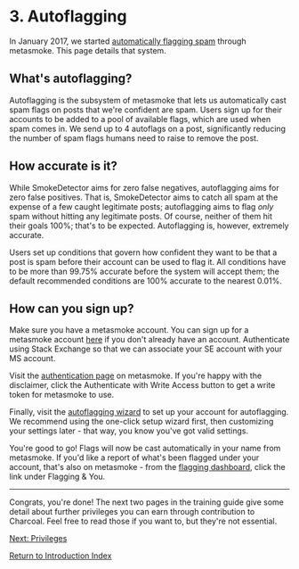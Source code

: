 ---
---

# 3. Autoflagging
In January 2017, we started [automatically flagging spam][meta] through metasmoke. This page
details that system.

## What's autoflagging?
Autoflagging is the subsystem of metasmoke that lets us automatically cast spam flags on
posts that we're confident are spam. Users sign up for their accounts to be added to a pool
of available flags, which are used when spam comes in. We send up to 4 autoflags on a post,
significantly reducing the number of spam flags humans need to raise to remove the post.

## How accurate is it?
While SmokeDetector aims for zero false negatives, autoflagging aims for zero false
positives. That is, SmokeDetector aims to catch all spam at the expense of a few caught
legitimate posts; autoflagging aims to flag _only_ spam without hitting any legitimate posts.
Of course, neither of them hit their goals 100%; that's to be expected. Autoflagging is,
however, extremely accurate.

Users set up conditions that govern how confident they want to be that a post is spam before
their account can be used to flag it. All conditions have to be more than 99.75% accurate
before the system will accept them; the default recommended conditions are 100% accurate to
the nearest 0.01%.

## How can you sign up?
Make sure you have a metasmoke account. You can sign up for a metasmoke account
[here][ms-su] if you don't already have an account. Authenticate using Stack Exchange so that we can
associate your SE account with your MS account.

Visit the [authentication page][ms-auth] on metasmoke. If you're happy with the disclaimer,
click the Authenticate with Write Access button to get a write token for metasmoke to use.

Finally, visit the [autoflagging wizard][ms-wiz] to set up your account for autoflagging.
We recommend using the one-click setup wizard first, then customizing your settings later -
that way, you know you've got valid settings.

You're good to go! Flags will now be cast automatically in your name from metasmoke. If you'd
like a report of what's been flagged under your account, that's also on metasmoke - from the
[flagging dashboard][ms-fd], click the link under Flagging & You.

-----

Congrats, you're done! The next two pages in the training guide give some detail about
further privileges you can earn through contribution to Charcoal. Feel free to read those if
you want to, but they're not essential.

[Next: Privileges](/training/privileges)

[Return to Introduction Index](/training/privileges)

[meta]: https://meta.stackexchange.com/questions/291301
[ms-su]: https://metasmoke.erwaysoftware.com/users/sign_up
[ms-auth]: https://metasmoke.erwaysoftware.com/authentication/status
[ms-wiz]: https://metasmoke.erwaysoftware.com/flagging/ocs
[ms-fd]: https://metasmoke.erwaysoftware.com/flagging
